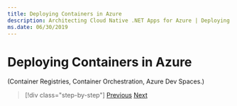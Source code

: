 ```yaml
---
title: Deploying Containers in Azure
description: Architecting Cloud Native .NET Apps for Azure | Deploying Containers in Azure
ms.date: 06/30/2019
---
```

# Deploying Containers in Azure

(Container Registries, Container Orchestration, Azure Dev Spaces.)



>[!div class="step-by-step"]
>[Previous](leveraging-serverless-functions.md)
>[Next](other-deployment-options.md)
